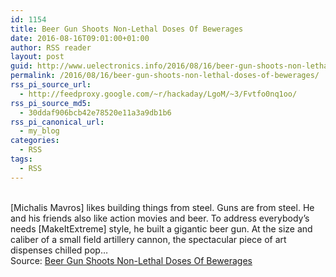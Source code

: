 ```yaml
---
id: 1154
title: Beer Gun Shoots Non-Lethal Doses Of Bewerages
date: 2016-08-16T09:01:00+01:00
author: RSS reader
layout: post
guid: http://www.uelectronics.info/2016/08/16/beer-gun-shoots-non-lethal-doses-of-bewerages/
permalink: /2016/08/16/beer-gun-shoots-non-lethal-doses-of-bewerages/
rss_pi_source_url:
  - http://feedproxy.google.com/~r/hackaday/LgoM/~3/Fvtfo0nq1oo/
rss_pi_source_md5:
  - 30ddaf906bcb42e78520e11a3a9db1b6
rss_pi_canonical_url:
  - my_blog
categories:
  - RSS
tags:
  - RSS
---
```

&#013;  
[Michalis Mavros] likes building things from steel. Guns are from steel. He and his friends also like action movies and beer. To address everybody’s needs [MakeItExtreme] style, he built a gigantic beer gun. At the size and caliber of a small field artillery cannon, the spectacular piece of art dispenses chilled pop…&#013;  
Source: <a href="http://feedproxy.google.com/~r/hackaday/LgoM/~3/Fvtfo0nq1oo/" target="_blank">Beer Gun Shoots Non-Lethal Doses Of Bewerages</a>